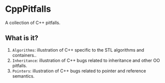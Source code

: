 # CppPitfalls

A collection of C++ pitfalls.

## What is it?

  1. `Algorithms`: illustration of C++ specific to the STL algorithms and
    containers..
  1. `Inheritance`: illustration of C++ bugs related to inheritance and
    other OO pitfalls.
  1. `Pointers`: illustration of C++ bugs related to pointer and reference
    semantics.
